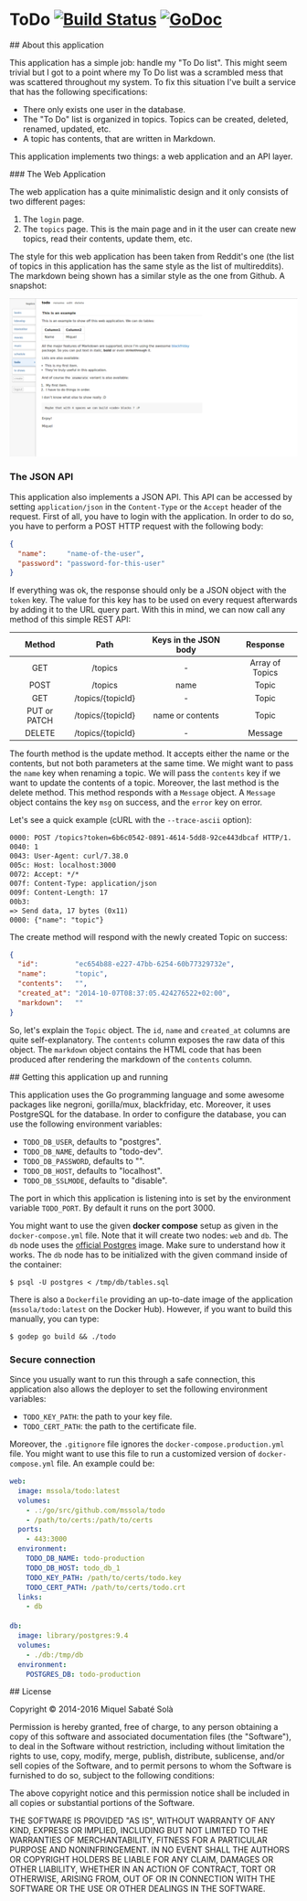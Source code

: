 # ToDo [![Build Status](https://travis-ci.org/mssola/todo.svg?branch=master)](https://travis-ci.org/mssola/todo) [![GoDoc](https://godoc.org/github.com/mssola/todo?status.png)](http://godoc.org/github.com/mssola/todo)

## About this application

This application has a simple job: handle my "To Do list". This might seem
trivial but I got to a point where my To Do list was a scrambled mess that was
scattered throughout my system. To fix this situation I've built a service that
has the following specifications:

* There only exists one user in the database.
* The "To Do" list is organized in topics. Topics can be created, deleted,
  renamed, updated, etc.
* A topic has contents, that are written in Markdown.

This application implements two things: a web application and an API layer.

### The Web Application

The web application has a quite minimalistic design and it only consists of two
different pages:

1. The `login` page.
2. The `topics` page. This is the main page and in it the user can create new
   topics, read their contents, update them, etc.

The style for this web application has been taken from Reddit's one (the list
of topics in this application has the same style as the list of multireddits).
The markdown being shown has a similar style as the one from Github. A
snapshot:

![The main page](public/images/snapshot.png)

### The JSON API

This application also implements a JSON API. This API can be accessed by
setting `application/json` in the `Content-Type` or the `Accept` header of the
request. First of all, you have to login with the application. In order to do
so, you have to perform a POST HTTP request with the following body:

```json
{
  "name":     "name-of-the-user",
  "password": "password-for-this-user"
}
```

If everything was ok, the response should only be a JSON object with the
`token` key. The value for this key has to be used on every request afterwards
by adding it to the URL query part. With this in mind, we can now call any
method of this simple REST API:

|    Method   |        Path       | Keys in the JSON body |     Response    |
|:-----------:|:-----------------:|:---------------------:|:---------------:|
|GET          | /topics           |            -          | Array of Topics |
|POST         | /topics           |          name         |      Topic      |
|GET          | /topics/{topicId} |            -          |      Topic      |
|PUT or PATCH | /topics/{topicId} |    name or contents   |      Topic      |
|DELETE       | /topics/{topicId} |            -          |     Message     |


The fourth method is the update method. It accepts either the name or the
contents, but not both parameters at the same time. We might want to pass the
`name` key when renaming a topic. We will pass the `contents` key if we
want to update the contents of a topic. Moreover, the last method is the delete
method. This method responds with a `Message` object. A `Message` object
contains the key `msg` on success, and the `error` key on error.

Let's see a quick example (cURL with the `--trace-ascii` option):

    0000: POST /topics?token=6b6c0542-0891-4614-5dd8-92ce443dbcaf HTTP/1.
    0040: 1
    0043: User-Agent: curl/7.38.0
    005c: Host: localhost:3000
    0072: Accept: */*
    007f: Content-Type: application/json
    009f: Content-Length: 17
    00b3:
    => Send data, 17 bytes (0x11)
    0000: {"name": "topic"}

The create method will respond with the newly created Topic on success:

```json
{
  "id":         "ec654b88-e227-47bb-6254-60b77329732e",
  "name":       "topic",
  "contents":   "",
  "created_at": "2014-10-07T08:37:05.424276522+02:00",
  "markdown":   ""
}
```

So, let's explain the `Topic` object. The `id`, `name` and `created_at` columns
are quite self-explanatory. The `contents` column exposes the raw data of this
object. The `markdown` object contains the HTML code that has been produced
after rendering the markdown of the `contents` column.

## Getting this application up and running

This application uses the Go programming language and some awesome packages
like negroni, gorilla/mux, blackfriday, etc. Moreover, it uses PostgreSQL
for the database. In order to configure the database, you can use the following
environment variables:

- `TODO_DB_USER`, defaults to "postgres".
- `TODO_DB_NAME`, defaults to "todo-dev".
- `TODO_DB_PASSWORD`, defaults to "".
- `TODO_DB_HOST`, defaults to "localhost".
- `TODO_DB_SSLMODE`, defaults to "disable".

The port in which this application is listening into is set by the environment
variable `TODO_PORT`. By default it runs on the port 3000.

You might want to use the given **docker compose** setup as given in the
`docker-compose.yml` file. Note that it will create two nodes: `web` and `db`.
The `db` node uses the [official Postgres](https://hub.docker.com/_/postgres/)
image. Make sure to understand how it works. The `db` node has to be
initialized with the given command inside of the container:

    $ psql -U postgres < /tmp/db/tables.sql

There is also a `Dockerfile` providing an up-to-date image of the application
(`mssola/todo:latest` on the Docker Hub). However, if you want to build this
manually, you can type:

    $ godep go build && ./todo

### Secure connection

Since you usually want to run this through a safe connection, this application
also allows the deployer to set the following environment variables:

- `TODO_KEY_PATH`: the path to your key file.
- `TODO_CERT_PATH`: the path to the certificate file.

Moreover, the `.gitignore` file ignores the `docker-compose.production.yml`
file. You might want to use this file to run a customized version of
`docker-compose.yml` file. An example could be:

```yml
web:
  image: mssola/todo:latest
  volumes:
    - .:/go/src/github.com/mssola/todo
    - /path/to/certs:/path/to/certs
  ports:
    - 443:3000
  environment:
    TODO_DB_NAME: todo-production
    TODO_DB_HOST: todo_db_1
    TODO_KEY_PATH: /path/to/certs/todo.key
    TODO_CERT_PATH: /path/to/certs/todo.crt
  links:
    - db

db:
  image: library/postgres:9.4
  volumes:
    - ./db:/tmp/db
  environment:
    POSTGRES_DB: todo-production
```

## License

Copyright &copy; 2014-2016 Miquel Sabaté Solà

Permission is hereby granted, free of charge, to any person obtaining
a copy of this software and associated documentation files (the
"Software"), to deal in the Software without restriction, including
without limitation the rights to use, copy, modify, merge, publish,
distribute, sublicense, and/or sell copies of the Software, and to
permit persons to whom the Software is furnished to do so, subject to
the following conditions:

The above copyright notice and this permission notice shall be
included in all copies or substantial portions of the Software.

THE SOFTWARE IS PROVIDED "AS IS", WITHOUT WARRANTY OF ANY KIND,
EXPRESS OR IMPLIED, INCLUDING BUT NOT LIMITED TO THE WARRANTIES OF
MERCHANTABILITY, FITNESS FOR A PARTICULAR PURPOSE AND
NONINFRINGEMENT. IN NO EVENT SHALL THE AUTHORS OR COPYRIGHT HOLDERS BE
LIABLE FOR ANY CLAIM, DAMAGES OR OTHER LIABILITY, WHETHER IN AN ACTION
OF CONTRACT, TORT OR OTHERWISE, ARISING FROM, OUT OF OR IN CONNECTION
WITH THE SOFTWARE OR THE USE OR OTHER DEALINGS IN THE SOFTWARE.


